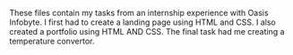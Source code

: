 These files contain my tasks from an internship experience with Oasis Infobyte.
I first had to create a landing page using HTML and CSS. 
I also created a portfolio using HTML AND CSS.
The final task had me creating a temperature convertor.
